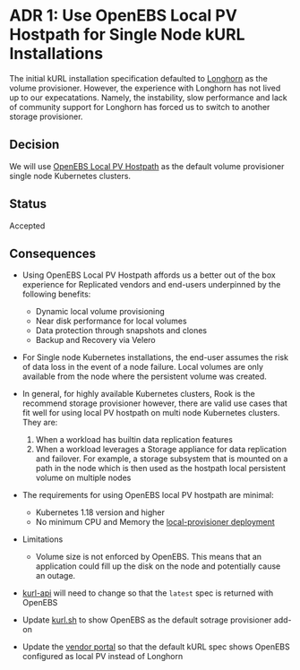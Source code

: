 # ADR 1: Use OpenEBS Local PV Hostpath for Single Node kURL Installations

The initial kURL installation specification defaulted to [Longhorn](https://longhorn.io/) as the volume provisioner. However, the experience with Longhorn has not lived up to our expecatations. Namely, the instability, slow performance and lack of community support for Longhorn has forced us to switch to another storage provisioner.

## Decision

We will use [OpenEBS Local PV Hostpath](https://openebs.io/docs/user-guides/localpv-hostpath) as the default volume provisioner single node Kubernetes clusters.


## Status

Accepted


## Consequences


- Using OpenEBS Local PV Hostpath affords us a better out of the box experience for Replicated vendors and end-users underpinned by the following benefits:
    - Dynamic local volume provisioning
    - Near disk performance for local volumes
    - Data protection through snapshots and clones
    - Backup and Recovery via Velero

- For Single node Kubernetes installations, the end-user assumes the risk of data loss in the event of a node failure. Local volumes are only available from the node where the persistent volume was created.
- In general, for highly available Kubernetes clusters, Rook is the recommend storage provisioner however, there are valid use cases that fit well for using local PV hostpath on multi node Kubernetes clusters. They are:
    1. When a workload has builtin data replication features
    2. When a workload leverages a Storage appliance for data replication and failover. For example, a storage subsystem that is mounted on a path in the node which is then used as the hostpath local persistent volume on multiple nodes
- The requirements for using OpenEBS local PV hostpath are minimal:
    - Kubernetes 1.18 version and higher
    - No minimum CPU and Memory the [local-provisioner deployment](https://github.com/openebs/charts/blob/d-master/charts/openebs/templates/deployment-local-provisioner.yaml)
- Limitations
    - Volume size is not enforced by OpenEBS. This means that an application could fill up the disk on the node and potentially cause an outage.
- [kurl-api](https://github.com/replicatedhq/kURL-api/pull/12) will need to change so that the `latest` spec is returned with OpenEBS
- Update [kurl.sh](https://github.com/replicatedhq/kurl.sh/pull/868) to show OpenEBS as the default sotrage provisioner add-on
- Update the [vendor portal](https://github.com/replicatedhq/vandoor/pull/2381) so that the default kURL spec shows OpenEBS configured as local PV instead of Longhorn

